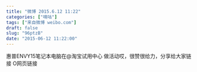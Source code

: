 ```yaml
---
title: "微博 2015.6.12 11:22"
categories: ["嘀咕"]
tags: ["来自微博 weibo.com"]
draft: false
slug: "96ptzB"
date: "2015-06-12 11:22:00"
---
```


<p>惠普ENVY15笔记本电脑在@淘宝试用中心   做活动哎，很赞很给力，分享给大家链接 O网页链接 ​​​​</p>
